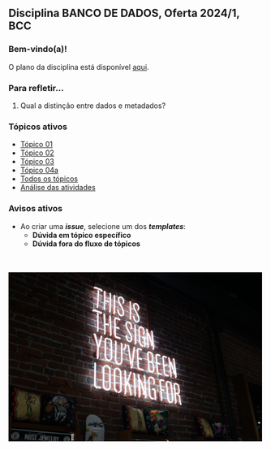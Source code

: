 ## Disciplina **BANCO DE DADOS**, Oferta 2024/1, BCC

### Bem-vindo(a)!<br> 

O plano da disciplina está disponível [aqui](./media/bd-2024-1-bcc-plano.pdf).<br>

### Para refletir...

1. Qual a distinção entre dados e metadados?

### Tópicos ativos

- [Tópico 01](./topico/topico-01.md)
- [Tópico 02](./topico/topico-02.md)
- [Tópico 03](./topico/topico-03.md)
- [Tópico 04a](./topico/topico-04a.md)
- [Todos os tópicos](topico/topico-index.md)
- [Análise das atividades]()

### Avisos ativos

- Ao criar uma _**issue**_, selecione um dos _**templates**_:
  - **Dúvida em tópico específico**
  - **Dúvida fora do fluxo de tópicos**

<br>
<br>
<img src="./media/austin-chan-ukzHlkoz1IE-unsplash.jpg" width="500">
